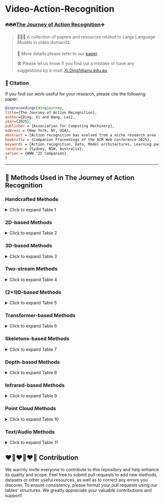 # Video-Action-Recognition

### 🔥🔥🔥[The Journey of Action Recognition](https://leiwangr.github.io/files/xi-ar.pdf)✈️

> 👋👋👋 A collection of papers and resources related to Large Language Models in video domain🎞️. 
>
> 📌 More details please refer to our [paper](https://leiwangr.github.io/files/xi-ar.pdf). 
>
> 🛠️ Please let us know if you find out a mistake or have any suggestions by e-mail: Xi.Ding1@anu.edu.au

### 📑 Citation

If you find our work useful for your research, please cite the following paper:

```bibtex
@inproceedings{dingjourney,
title={The Journey of Action Recognition},
author={Ding, Xi and Wang, Lei},
year={2025},
publisher = {Association for Computing Machinery},
address = {New York, NY, USA},
abstract = {Action recognition has evolved from a niche research area into a fundamental aspect of video understanding, driven by the dynamic interplay between data, model architectures, and learning paradigms. Early studies, constrained by limited datasets and handcrafted features, laid the groundwork for the field, but the rapid growth of data and advancements in deep learning techniques ignited a revolution. From 2D- and 3D-CNNs to spatiotemporal graph convolutional networks, these models have advanced the ability to capture complex, multidimensional actions across increasingly diverse and multimodal datasets. Simultaneously, innovative learning paradigms such as self-supervised, few-shot, and zero-shot learning have transformed how we use data, enabling models to generalize across tasks with minimal labeled data. The advent of transformer-based architectures has catalyzed a new era in action recognition, excelling in capturing long-range temporal dependencies and overcoming previous limitations in spatiotemporal modeling. Furthermore, the rise of video masked autoencoders has introduced new ways to balance spatial and temporal information, leading to breakthroughs in understanding motion dynamics. This paper presents a comprehensive exploration of action recognition through three critical lenses: the evolution of model architectures, the expanding diversity of data, and the emergence of innovative learning techniques. By tracing the trajectory of these developments, we highlight how the convergence of these elements has broadened the scope of action recognition to tackle more complex video processing challenges, including anomaly detection, captioning, and video question answering. In particular, we underscore the transformative role of large language models in infusing semantic context, significantly enhancing the performance and versatility of action recognition systems. Our work not only reflects on the past but also provides a roadmap for future advancements. We reveal how action recognition has transcended its original focus, positioning itself at the heart of general video analysis. By synthesizing these insights, we offer a forward-thinking perspective on how the integration of multimodal, temporal, and semantic information will shape the future of AI-powered video understanding.},
booktitle = {Companion Proceedings of the ACM Web Conference 2025},
keywords = {Action recognition, Data, Model architectures, Learning paradigm},
location = {Sydney, NSW, Australia},
series = {WWW '25 Companion}
}
```
---

## 🧰 Methods Used in The Journey of Action Recognition 

### Handcrafted Methods

<details>
<summary>Click to expand Table 1</summary>

| Model          | Venue        | Learning        | Dataset                                                  | Modality                          | Code |
|----------------|--------------|-----------------|----------------------------------------------------------|-----------------------------------|------|
| [HL-STIP](https://link.springer.com/article/10.1007/s11263-005-1838-7) | IJCV 2005    | Supervised      | Outdoor scenes                                            | RGB                               | - |
| [Spatio-temporal Cuboids](https://ieeexplore.ieee.org/document/1570899) | VS-PETS 2005 | Supervised      | Human Action Dataset                                      | RGB                               | - |
| [3D-SURF](https://link.springer.com/chapter/10.1007/11744023_32) | ECCV 2006    | Supervised      | Mikolajczyk                                               | RGB                               | - |
| [3D-SIFT](https://dl.acm.org/doi/10.1145/1291233.1291311) | ACM MM 2007  | Supervised      | Weizmann                                                  | RGB                               | - |
| [NNMF Detector](https://ieeexplore.ieee.org/document/4408923) | ICCV 2007    | Supervised      | KTH                                                       | RGB                               | - |
| [HOG3D](https://inria.hal.science/inria-00514853/) | BMVC 2008    | Supervised      | KTH, Weizmann, Hollywood                                   | RGB                               | - |
| [Laptev et al.](https://ieeexplore.ieee.org/document/4587756) | CVPR 2008    | Supervised      | KTH                                                       | RGB + Optical flow                 | - |
| [Action MACH](https://ieeexplore.ieee.org/document/4587727) | CVPR 2008    | Supervised      | KTH, Weizmann                                             | RGB + Optical flow                 | - |
| [Extended SURF](https://link.springer.com/chapter/10.1007/978-3-540-88688-4_48) | ECCV 2008    | Supervised      | KTH, TRECVID 2006                                          | RGB                               | - |
| [LTP](https://ieeexplore.ieee.org/document/5459201) | ICCV 2009    | Supervised      | KTH, Hollywood, Kissing and slapping dataset, UCF Sports  | RGB                               | - |
| [Messing et al.](https://ieeexplore.ieee.org/document/5459154) | ICCV 2009    | Supervised      | KTH                                                       | RGB                               | - |
| [Bregonzio et al.](https://ieeexplore.ieee.org/abstract/document/5206779) | CVPR 2009    | Supervised      | KTH, Weizmann                                             | RGB                               | - |
| [Tracklet Descriptors](https://link.springer.com/chapter/10.1007/978-3-642-15549-9_42) | ECCV 2010    | Supervised      | KTH, ADL, Hollywood                                       | RGB + Optical flow                 | - |
| [Dense Long-Duration Trajectories](https://ieeexplore.ieee.org/document/5583046) | ICME 2010    | Supervised      | KTH                                                       | RGB + Optical flow                 | - |
| [Dense Trajectories](https://link.springer.com/article/10.1007/s11263-012-0594-8) | IJCV 2013    | Supervised      | KTH, YouTube, Hollywood2, UCF Sports, IXMAS, Olympic Sports, UCF50, UIUC, HMDB51 | RGB + Optical flow                 | - |
| [iDT](https://ieeexplore.ieee.org/document/6751553) | ICCV 2013    | Supervised      | Hollywood2, HMDB51, Olympic Sports, UCF50                | RGB + Optical flow                 | - |
| [Taylor videos](https://arxiv.org/abs/2402.03019) | ICML 2024    | Supervised      | HMDB51, CATER, MPII Cooking, Kinetics-400, -600, Something-Something V2, NTU RGB+D, Kinetics-skeleton | RGB + Skeleton                     | [GitHub](https://github.com/leiwangr/video-ar) |

</details>

### 2D-based Methods

<details>
<summary>Click to expand Table 2</summary>

| Model           | Venue        | Learning         | Dataset                                                            | Modality                                     | Code |
|-----------------|--------------|------------------|--------------------------------------------------------------------|---------------------------------------------|------|
| [Slow fusion](https://ieeexplore.ieee.org/document/6909619)  | CVPR 2014  | Supervised       | Sports-1M, UCF101                                                   | RGB                                         | [GitHub](https://github.com/lRomul/ball-action-spotting) |
| [CNN-LSTM](https://arxiv.org/abs/1503.08909)    | CVPR 2015  | Supervised       | Sports-1M, UCF101                                                   | RGB + Optical flow                          | [GitHub](https://github.com/shobrook/sequitur) |
| [LRCN](https://arxiv.org/abs/1411.4389)        | CVPR 2015  | Supervised       | UCF101                                                              | RGB + Optical flow                          | [GitHub](https://github.com/garythung/torch-lrcn) |
| [Composite LSTM](https://arxiv.org/abs/1502.04681) | ICML 2015  | Unsupervised     | UCF101, HMDB51                                                      | RGB                                         | [GitHub](https://github.com/mansimov/unsupervised-videos) |
| [Rank Pooling](https://arxiv.org/abs/1512.01848) | TPAMI 2016 | Supervised       | HMDB51, Hollywood2, MPII Cooking                                     | RGB + Optical flow                          | - |
| [LENN](https://ieeexplore.ieee.org/document/7780475)        | CVPR 2016  | Supervised       | UCF101                                                              | RGB                                         | - |
| [Bilen et al.](https://arxiv.org/abs/1612.00738) | TPAMI 2017 | Supervised       | UCF101, HMDB51                                                      | RGB                                         | - |
| [TSN](https://arxiv.org/abs/1705.02953)         | TPAMI 2018  | Supervised       | HMDB51, UCF101, Kinetics-400, ActivityNet, THUMOS14                | RGB + RGB differences + Optical flow + Audio | [GitHub](https://github.com/yjxiong/temporal-segment-networks) |
| [Attention-LSTM](https://arxiv.org/abs/1711.09550) | CVPR 2018 | Supervised       | UCF101, HMDB51, Kinetics-400                                         | RGB + Optical flow + Audio                  | [GitHub](https://github.com/longxiang92/Flash-MNIST) |
| [PEAR](https://ieeexplore.ieee.org/document/8784917) | ICME 2019 | Reinforcement    | UCF101, Sports-1M                                                   | RGB + Optical flow                          | - |
| [TSM](https://arxiv.org/abs/1811.08383)         | ICCV 2019  | Supervised       | Something-Something V1, V2, Kinetics-400, UCF101, HMDB51            | RGB                                         | [GitHub](https://github.com/MIT-HAN-LAB/temporal-shift-module) |
| [VINCE](https://arxiv.org/abs/2003.07990)       | arXiv 2020 | Self-supervised  | Kinetics-400                                                         | RGB                                         | [GitHub](https://github.com/danielgordon10/vince) |
| [C²LSTM](https://www.sciencedirect.com/science/article/abs/pii/S0925231219304436) | Neurocomputing 2020 | Supervised | UCF101, HMDB51                                                    | RGB                                         | - |
| [MoCo](https://arxiv.org/abs/2104.14558)        | CVPR 2021  | Self-supervised  | Kinetics-400, UCF101, HMDB51                                         | RGB                                         | [GitHub](https://github.com/facebookresearch/SlowFast) |
| [TCL](https://arxiv.org/abs/2102.02751)         | CVPR 2021  | Semi-supervised + Contrastive | Mini-Something-V2, Kinetics-400, Charades-Ego                     | RGB                                         | [GitHub](https://github.com/CVIR/TCL) |
| [TDN](https://arxiv.org/abs/2012.10071)         | CVPR 2021  | Supervised       | Something-Something V1, V2, Kinetics-400                            | RGB                                         | [GitHub](https://github.com/MCG-NJU/TDN) |
| [DB-LSTM](https://www.sciencedirect.com/science/article/pii/S0925231220317859?casa_token=nrmYvhCmLgYAAAAA:1wy1noAPo1Sn9JdT4F3xKLXCusonFMYP2zE58H8O8zD2BrH48YRauzj_bbZLkZ1abajR2muNdBBl)     | Neurocomputing 2021 | Supervised | UCF101, HMDB51                                                      | RGB + Optical flow                          | - |
| [SeCo](https://arxiv.org/abs/2008.00975)        | AAAI 2021  | Self-supervised  | Kinetics-400, UCF101, HMDB51, ActivityNet                           | RGB                                         | [GitHub](https://github.com/YihengZhang-CV/SeCo-Sequence-Contrastive-Learning) |
| [Xiao et al.](https://arxiv.org/abs/2111.13241)  | CVPR 2022  | Semi-supervised + Contrastive | Kinetics-400, UCF101, HMDB51                                         | RGB                                         | [GitHub](https://github.com/lambert-x/video-semisup) |
| [GCSM](https://dl.acm.org/doi/10.1145/3581783.3612380)        | ACM MM 2023 | Few-shot         | UCF101, HMDB51, Kinetics-400                                         | RGB                                         | - |
| [GgHM](https://arxiv.org/abs/2308.09346)        | ICCV 2023  | Few-shot         | HMDB51, UCF101, Kinetics-400, Something-Something V2                | RGB                                         | [GitHub](https://github.com/jiazheng-xing/gghm) |

</details>

### 3D-based Methods

<details>
<summary>Click to expand Table 3</summary>

| Model               | Venue        | Learning         | Dataset                                                                                                     | Modality                           | Code       |
|---------------------|--------------|------------------|-------------------------------------------------------------------------------------------------------------|------------------------------------|------------|
| [C3D](https://arxiv.org/abs/1412.0767)               | ICCV 2015    | Supervised      | UCF101                                                                                                     | RGB                                | [GitHub](https://github.com/facebookarchive/C3D) |
| [I3D](https://arxiv.org/abs/1705.07750)               | CVPR 2017    | Supervised      | Kinetics-400, UCF101, HMDB51                                                                              | RGB                                | [GitHub](https://github.com/open-mmlab/mmaction2) |
| [P3D](https://arxiv.org/abs/1711.10305)               | ICCV 2017    | Supervised      | Sports-1M, UCF101, ActivityNet                                                                            | RGB                                | [GitHub](https://github.com/ZhaofanQiu/pseudo-3d-residual-networks) |
| [ResNet3D](https://arxiv.org/abs/1711.09577)             | CVPR 2018    | Supervised      | Kinetics-400, UCF101, HMDB51, ActivityNet                                                                 | RGB                                | [GitHub](https://github.com/kenshohara/3D-ResNets-PyTorch) |
| [S3D](https://arxiv.org/abs/1712.04851)            | ECCV 2018    | Supervised      | Kinetics-400, Something-Something V1, UCF101, HMDB51                                                      | RGB + Optical flow                 | [GitHub](https://github.com/kylemin/S3D) |
| [CSN](https://arxiv.org/abs/1904.02811)                | ICCV 2019    | Supervised      | Sports-1M, Kinetics-400, Something-Something V1                                                           | RGB                                | [GitHub](https://github.com/facebookresearch/VMZ) |
| [SlowFast](https://arxiv.org/abs/1812.03982) | ICCV 2019    | Supervised | Kinetics-400, Kinetics-600, Charades, AVA                                                                 | RGB                                | [GitHub](https://github.com/facebookresearch/SlowFast) |
| [STM](https://arxiv.org/abs/1908.02486) | ICCV 2019    | Supervised | Something-Something V1, Something-Something V2, Kinetics-400, UCF101, HMDB51                              | RGB                                | - |
| [DEEP-HAL](https://ieeexplore.ieee.org/document/9008573) | ICCV 2019    | Self-supervised | HMDB51, Charades, MPII Cooking                                                                            | RGB + Optical flow                 | - |
| [Xv et al.](https://ieeexplore.ieee.org/document/8953292) | CVPR 2019    | Self-supervised | UCF101, HMDB51                                                                                           | RGB                                | - |
| [X3D](https://arxiv.org/abs/2004.04730) | CVPR 2020    | Supervised | Kinetics-400, Kinetics-600, Charades, AVA                                                                 | RGB                                | [GitHub](https://github.com/facebookresearch/SlowFast) |
| [TPN](https://arxiv.org/abs/2004.03548) | CVPR 2020    | Supervised | Kinetics-400, Something-Something V1, Something-Something V2, Epic-Kitchens                               | RGB                                | [GitHub](https://github.com/decisionforce/TPN) |
| [SpeedNet](https://arxiv.org/abs/2004.06130) | CVPR 2020    | Self-supervised | Kinetics-400, UCF101, HMDB51, NfS                                                                         | RGB                                | [GitHub](https://github.com/yasar-rehman/fedvssl) |
| [CoCLR](https://arxiv.org/abs/2010.09709) | NeurIPS 2020 | Self-supervised | UCF101, HMDB51, Kinetics-400                                                                             | RGB + Optical flow                 | [GitHub](https://github.com/TengdaHan/CoCLR) |
| [VTHCL](https://arxiv.org/abs/2006.15489) | arXiv 2020  | Self-supervised | Kinetics-400, UCF101, HMDB51                                                                             | RGB                                | [GitHub](https://github.com/decisionforce/VTHCL) |
| [MvPL](https://arxiv.org/abs/2104.00682) | ICCV 2021    | Semi-supervised | Kinetics-400, UCF101, HMDB51                                                                             | RGB + Optical flow                 | - |
| [CVRL](https://ieeexplore.ieee.org/document/4587756) | CVPR 2021    | Self-supervised | Kinetics-400, Kinetics-600, UCF101, HMDB51                                                               | RGB                                | [GitHub](https://github.com/tensorflow/models/tree/master/official/projects/video_ssl) |
| [Yang et al.](https://arxiv.org/abs/2104.01198) | CVPR 2021    | Supervised | Kinetics-400, Kinetics-700, Charades, Something-Something V1, AVA                                        | RGB                                | - |
| [3DResNet+ATFR](https://arxiv.org/abs/2011.08652) | CVPR 2021    | Supervised | Kinetics-400, Kinetics-600, UCF101, HMDB51, Something-Something V2                                       | RGB                                | - |
| [MoViNet](https://arxiv.org/abs/2103.11511) | CVPR 2021    | Supervised | Kinetics-400, Kinetics-600, Kinetics-700, Something-Something V2, Epic-Kitchens-100, MiT, Charades        | RGB                                | [GitHub](https://github.com/tensorflow/models) |
| [ODF+SDF](https://arxiv.org/abs/2001.04627) | ACM MM 2021 | Self-supervised | HMDB51, Charades, MPII Cooking, EPIC-Kitchen                                                             | RGB + Optical flow + object/saliency detectors | - |
| [CLASTER](https://arxiv.org/abs/2101.07042) | ECCV 2022    | Reinforcement+Zero-shot | UCF101, HMDB51, Olympic Sports                                                                         | RGB + Optical flow + Semantic embeddings | - |
| [TFCNet](https://arxiv.org/abs/2203.05928) | arXiv 2022  | Supervised | Diving48, CATER                                                                                         | RGB                                | - |
| [Multi-Transforms](https://arxiv.org/abs/2102.10378) | ICMEW 2024  | Self-supervised | UCF101, HMDB51                                                                                           | RGB                                | - |
| [HoT](https://arxiv.org/abs/2110.05216) | ICASSP 2024   | Supervised | HMDB51, MPII Cooking                                                                                    | RGB + Optical flow                 | - |
| [Flow corr.](https://arxiv.org/abs/2310.10059) | ICASSP 2024   | Supervised | HMDB51, Charades, MPII Cooking                                                                          | RGB + Optical flow                 | - |

</details>

### Two-stream Methods

<details>
<summary>Click to expand Table 4</summary>

| Model                                         | Venue        | Learning         | Dataset                                                                | Modality                                       | Code |
|-----------------------------------------------|--------------|------------------|------------------------------------------------------------------------|-----------------------------------------------|------|
| [Two-Stream ConvNet](https://arxiv.org/abs/1406.2199)                        | NeurIPS 2014  | Supervised       | UCF101, HMDB51                                                         | RGB + Optical flow                            | [GitHub](https://github.com/feichtenhofer/twostreamfusion) |
| [P-CNN](https://ieeexplore.ieee.org/document/7410725)                                     | ICCV 2015    | Supervised       | JHMDB, MPII Cooking                                                    | RGB + Optical Flow + Joint                    | - |
| [TDD](https://arxiv.org/abs/1505.04868)                                       | CVPR 2015    | Supervised       | HMDB51, UCF101                                                         | RGB + Optical flow                            | [GitHub](https://github.com/damien911224/theWorldInSafety) |
| [Two-Stream Fusion](https://arxiv.org/abs/1604.06573)                         | CVPR 2016    | Supervised       | UCF101, HMDB51                                                         | RGB + Optical flow                            | [GitHub](https://github.com/feichtenhofer/twostreamfusion) |
| [TSN-Two-Stream](https://arxiv.org/abs/1608.00859)                            | ECCV 2016    | Supervised       | HMDB51, UCF101                                                         | RGB + RGB differences + Optical flow + Warped optical flow | [GitHub](https://github.com/yjxiong/temporal-segment-networks) |
| [DOVF](https://arxiv.org/abs/1701.07368)                                      | CVPR 2017    | Supervised       | UCF101, HMDB51                                                         | RGB + Optical flow                            | [GitHub](https://github.com/alibaba-mmai-research/TAdaConv) |
| [TLE](https://arxiv.org/abs/1611.06678)                                       | CVPR 2017    | Supervised       | UCF101, HMDB51                                                         | RGB + Optical flow                            | [GitHub](https://github.com/bryanyzhu/two-stream-pytorch) |
| [ActionVLAD](https://arxiv.org/abs/1704.02895)                                | CVPR 2017    | Supervised       | HMDB51, UCF101, Charades                                                | RGB + Optical flow                            | - |
| [TRN-Two-Stream](https://arxiv.org/abs/1711.08496)                            | ECCV 2018    | Supervised       | Something-Something V1, Something-Something V2, Charades                | RGB                                           | [GitHub](https://paperswithcode.com/paper/temporal-relational-reasoning-in-videos#code) |
| [TSM-Two-Stream](https://arxiv.org/abs/1811.08383)                            | ICCV 2019    | Supervised       | Something-Something V1, Something-Something V2, Kinetics-400, UCF101, HMDB51 | RGB + Optical flow                            | [GitHub](https://github.com/MIT-HAN-LAB/temporal-shift-module) |
| [KTSN](https://arxiv.org/abs/2002.03312)                                      | arXiv 2020   | Supervised       | FSD-10                                                                 | RGB + Optical flow + Skeleton                  | - |
| [MSM-ResNets](https://www.sciencedirect.com/science/article/abs/pii/S0262885621000135)                               | IVC 2021     | Supervised       | UCF101, HMDB51                                                         | RGB + Optical Flow + Motion Saliency          | - |
| [MAT-EffNet](https://link.springer.com/article/10.1007/s00530-022-00961-3)                                | MMSys 2023    | Supervised       | UCF101, HMDB51, Kinetics-400                                            | RGB + Optical flow                            | - |
| [TTFA](https://ieeexplore.ieee.org/document/10669816)                                      | SPL 2024     | Few-shot         | Something-Something V2, Kinetics-400                                    | RGB + Optical flow                            | - |

</details>

### (2+1)D-based Methods

<details>
<summary>Click to expand Table 5</summary>

| Model                                         | Venue        | Learning         | Dataset                                                                | Modality                                       | Code |
|-----------------------------------------------|--------------|------------------|------------------------------------------------------------------------|-----------------------------------------------|------|
| [R(2+1)D](https://arxiv.org/abs/1711.11248)                                   | CVPR 2018    | Supervised       | Kinetics-400, Sports-1M, UCF101, HMDB51                                | RGB + Optical flow                            | [GitHub](https://github.com/facebookresearch/VMZ) |
| [R(2+1)D+BERT](https://arxiv.org/abs/2008.01232)                              | ECCVW 2020   | Supervised       | HMDB51, UCF101                                                         | RGB                                           | [GitHub](https://github.com/artest08/LateTemporalModeling3DCNN) |
| [XDC](https://arxiv.org/abs/1911.12667)                                       | NeurIPS 2020 | Self-supervised  | HMDB51, UCF101                                                         | RGB + Audio                                    | [GitHub](https://github.com/HumamAlwassel/XDC) |
| [ELo](https://arxiv.org/abs/2002.12177)                                       | CVPR 2020    | Self-supervised  | Kinetics-400, UCF101, HMDB51                                           | RGB + Optical flow + Audio                    | - |
| [Jin et al.](https://ieeexplore.ieee.org/document/9611970)    | ICICSP 2021  | Supervised       | UCF101                                                                  | RGB                                           | - |
| [GDT](https://www.semanticscholar.org/paper/Multi-modal-Self-Supervision-from-Generalized-Data-Patrick-Asano/ab120fa17c22dba7d50dd45e039c8a2e86c96348)                                       | arXiv 2021   | Self-supervised  | Kinetics-400, UCF101, HMDB51                                           | RGB + Audio                                    | - |
| [AVID](https://arxiv.org/abs/2004.12943)                                      | CVPR 2021    | Self-supervised  | Kinetics-400, UCF101, HMDB51                                           | RGB + Audio                                    | [GitHub](https://github.com/facebookresearch/AVID-CMA) |

</details>

### Transformer-based Methods

<details>
<summary>Click to expand Table 6</summary>

| Model                                         | Venue        | Learning         | Dataset                                                                | Modality                                       | Code |
|-----------------------------------------------|--------------|------------------|------------------------------------------------------------------------|-----------------------------------------------|------|
| [VTN](https://arxiv.org/abs/2102.00719)                                       | ICCV 2021    | Supervised       | Kinetics-400, MiT                                                      | RGB                                           | [GitHub](https://github.com/bomri/SlowFast/blob/master/projects/vtn/README.md) |
| [TimeSformer](https://arxiv.org/abs/2102.05095)                               | ICML 2021    | Supervised       | Kinetics-400, Kinetics-600                                              | RGB                                           | [GitHub](https://github.com/facebookresearch/TimeSformer) |
| [STAM](https://arxiv.org/abs/2103.13915)                                       | arXiv 2021   | Supervised       | Kinetics-400, UCF101, Charades                                          | RGB                                           | [GitHub](https://github.com/Alibaba-MIIL/STAM) |
| [ViViT](https://arxiv.org/abs/2103.15691)                                      | ICCV 2021    | Supervised       | Kinetics-400, Kinetics-600, Epic-Kitchens-100, MiT, Something-Something V2 | RGB                                           | [GitHub](https://github.com/google-research/scenic) |
| [MViT](https://arxiv.org/abs/2104.11227)                                       | ICCV 2021    | Supervised       | Kinetics-400, Kinetics-600, Something-Something V2, Charades, AVA        | RGB                                           | [GitHub](https://github.com/facebookresearch/SlowFast) |
| [Motionformer](https://arxiv.org/abs/2106.05392)                               | NeurIPS 2021 | Supervised       | Kinetics-400, Kinetics-600, Something-Something V2, Epic-Kitchens-100    | RGB                                           | [GitHub](https://github.com/facebookresearch/Motionformer) |
| [X-ViT](https://arxiv.org/abs/2106.05968)                                      | NeurIPS 2021 | Supervised       | Kinetics-400, Kinetics-600, Something-Something V2, Epic-Kitchens-100    | RGB                                           | [GitHub](https://github.com/1adrianb/video-transformers) |
| [TallFormer](https://arxiv.org/abs/2204.01680)                                 | ECCV 2022   | Supervised       | THUMOS14, ActivityNet                                                  | RGB                                           | [GitHub](https://github.com/klauscc/tallformer) |
| [VideoSwin](https://arxiv.org/abs/2106.13230)                                  | CVPR 2022   | Supervised       | Kinetics-400, Kinetics-600, Something-Something V2                      | RGB                                           | [GitHub](https://github.com/SwinTransformer/Video-Swin-Transformer) |
| [ORViT](https://arxiv.org/abs/2110.06915)                                      | CVPR 2022   | Supervised       | Something-Something V2, SomethingElse, Diving48, AVA, Epic-Kitchens-100 | RGB                                           | [GitHub](https://github.com/eladb3/orvit) |
| [BEVT](https://arxiv.org/abs/2112.01529)                                       | CVPR 2022   | Self-supervised  | Kinetics-400, Something-Something V2, Diving-48                          | RGB                                           | [GitHub](https://github.com/xyzforever/bevt) |
| [MaskFeat](https://arxiv.org/abs/2112.09133)                                   | CVPR 2022   | Self-supervised  | Kinetics-400, Kinetics-600, Kinetics-700                                 | RGB                                           | [GitHub](https://github.com/facebookresearch/SlowFast) |
| [UniFormer](https://arxiv.org/abs/2201.04676)                                  | arXiv 2022  | Supervised       | Kinetics-400, Kinetics-600, Something-Something V1, V2                   | RGB                                           | [GitHub](https://github.com/sense-x/uniformer) |
| [VideoMAE](https://arxiv.org/abs/2203.12602)                                   | NeurIPS 2022 | Self-supervised  | Kinetics-400, Something-Something V2, UCF101, HMDB51, AVA               | RGB                                           | [GitHub](https://github.com/MCG-NJU/VideoMAE) |
| [MTV](https://arxiv.org/abs/2201.04288)                                        | CVPR 2022   | Supervised       | Kinetics-400, Kinetics-600, Kinetics-700, Something-Something V2, Epic-Kitchens-100, MiT | RGB | [GitHub](https://github.com/google-research/scenic) |
| [MAE-ST](https://arxiv.org/abs/2205.09113)                                     | arXiv 2022  | Self-supervised  | Kinetics-400, Something-Something V2, AVA                                | RGB                                           | [GitHub](https://github.com/facebookresearch/mae_st) |
| [CAST](https://arxiv.org/abs/2311.18825)                                       | NeurIPS 2023 | Supervised       | Kinetics-400, Something-Something V2, Epic-Kitchens-100                  | RGB                                           | [GitHub](https://github.com/khu-vll/cast) |
| [UniFormerV2](https://openaccess.thecvf.com/content/ICCV2023/papers/Li_UniFormerV2_Unlocking_the_Potential_of_Image_ViTs_for_Video_Understanding_ICCV_2023_paper.pdf)                                | ICCV 2023   | Supervised+Contrastive | Kinetics-400, Kinetics-600, Kinetics-700, MiT, Something-Something V1, V2, ActivityNet, HACS | RGB | - |
| [OmniMAE](https://arxiv.org/abs/2206.08356)                                    | CVPR 2023   | Self-supervised  | Something-Something V2, Epic-Kitchens-100, Kinetics-400                 | RGB                                           | [GitHub](https://github.com/facebookresearch/omnivore) |
| [MVD](https://arxiv.org/abs/2212.04500)                                        | CVPR 2023   | Self-supervised  | Kinetics-400, Something-Something V2, UCF101, HMDB51                    | RGB                                           | [GitHub](https://github.com/ruiwang2021/mvd) |
| [Hiera](https://arxiv.org/abs/2306.00989)                                      | ICML 2023   | Self-supervised  | Kinetics-400, Kinetics-600, Kinetics-700, Something-Something V2, AVA    | RGB                                           | [GitHub](https://github.com/facebookresearch/hiera) |
| [VideoMAE V2](https://arxiv.org/abs/2303.16727)                                | CVPR 2023   | Self-supervised  | Kinetics-400, Something-Something V2, UCF101, HMDB51                    | RGB                                           | [GitHub](https://github.com/OpenGVLab/VideoMAEv2) |
| [SOAP](https://arxiv.org/abs/2407.16344)                                       | ACM MM 2024 | Few-shot         | Something-Something V2, Kinetics-400, UCF101, HMDB51                    | RGB                                           | [GitHub](https://paperswithcode.com/paper/soap-enhancing-spatio-temporal-relation-and#code) |
| [C2C](https://arxiv.org/abs/2407.06113)                                        | ECCV 2024   | Zero-shot        | Sth-com                                                                | RGB                                           | [GitHub](https://github.com/rongchangli/zscar_c2c) |
| [VMPs](https://arxiv.org/abs/2407.03179)                                       | ACML 2024   | Supervised       | HMDB51, MPII Cooking 2, FineGym                                         | RGB + Motion prompts                         | [GitHub](https://github.com/q1xiangchen/vmps) |
| [TIME Layer](https://arxiv.org/abs/2411.15284)                                 | arXiv 2024   | Self-supervised  | UCF101, HMDB51, UWA3D Multiview Activity II, NTU RGB+D, NTU RGB+D 120   | RGB + Depth                                   | - |

</details>

### Skeletons-based Methods

<details>
<summary>Click to expand Table 7</summary>

| Model                                         | Venue        | Learning         | Dataset                                                                | Modality                                       | Code |
|-----------------------------------------------|--------------|------------------|------------------------------------------------------------------------|-----------------------------------------------|------|
| [Dynamic Skeletons](https://ieeexplore.ieee.org/document/7299172)                         | CVPR 2015    | Supervised       | MSRDailyActivity, CAD-60, SYSU 3D HOI                                    | Depth + Joint                                  | - |
| [HBRNN-L](https://ieeexplore.ieee.org/document/7298714)                                   | CVPR 2015    | Supervised       | MSRAction3D, Berkeley MHAD, HDM05                                       | Joint                                          | - |
| [Part-aware LSTM](https://arxiv.org/abs/1604.02808)                           | CVPR 2016    | Supervised       | NTU RGB+D                                                               | RGB + Depth + Joint + Infrared                | [GitHub](https://github.com/shahroudy/NTURGB-D) |
| [LARP-SO](https://ieeexplore.ieee.org/document/7780853)                                   | CVPR 2016    | Supervised       | Florence3D-Action, MSRActionPairs3D, G3D-Gaming                         | Joint                                          | - |
| [STA-LSTM](https://arxiv.org/abs/1611.06067)                                  | AAAI 2017    | Supervised       | NTU RGB+D                                                               | Joint                                          | - |
| [LieNet](https://arxiv.org/abs/1612.05877)                                    | CVPR 2017    | Supervised       | NTU RGB+D, HDM05, G3D-Gaming                                           | Joint + Bone                                   | - |
| [Two-Stream RNN](https://arxiv.org/abs/1704.02581)                            | CVPR 2017    | Supervised       | NTU RGB+D                                                               | Joint                                          | - |
| [Ke et al.]()                                 | CVPR 2017    | Supervised       | NTU RGB+D                                                               | Joint                                          | [GitHub]() |
| [VA-LSTM]()                                   | ICCV 2017    | Supervised       | NTU RGB+D, SYSU 3D HOI                                                 | Joint                                          | [GitHub]() |
| [View Invariant]()                            | Pattern Recognit. 2017 | Supervised  | NTU RGB+D, Northwestern-UCLA, UWA3D Multiview Activity II, MSRC-12    | Joint                                          | [GitHub]() |
| [Two-Stream CNN]()                            | ICMEW 2017   | Supervised       | NTU RGB+D, PKU-MMD I                                                  | Joint + Skeleton motion                       | [GitHub]() |
| [LSTM-CNN]()                                  | ICMEW 2017   | Supervised       | NTU RGB+D                                                               | Joint                                          | [GitHub]() |
| [ST-LSTM+Trust Gate]()                        | TPAMI 2018   | Supervised       | NTU RGB+D, MSRAction3D, SYSU 3D HOI, Berkeley MHAD                     | Joint                                          | [GitHub]() |
| [ST-GCN]()                                    | AAAI 2018    | Supervised       | Kinetics-400, NTU RGB+D                                                | Joint                                          | [GitHub]() |
| [Tang et al.]()                               | CVPR 2018    | Reinforcement    | NTU RGB+D, SYSU 3D HOI, UTKinect-Action3D                              | Joint + Bone                                   | [GitHub]() |
| [AS-GCN]()                                    | CVPR 2019    | Supervised       | NTU RGB+D, Kinetics-400                                                | Joint + Bone                                   | [GitHub]() |
| [2s-AGCN]()                                   | CVPR 2019    | Fully-supervised | NTU RGB+D, Kinetics-skeleton                                           | Joint + Bone                                   | [GitHub]() |
| [DGNN]()                                      | CVPR 2019    | Supervised       | NTU RGB+D, Kinetics-skeleton                                           | Joint + Bone                                   | [GitHub]() |
| [EfficientGCN]()                              | ACM MM 2020  | Supervised       | NTU RGB+D, NTU RGB+D 120                                               | Joint + Velocity + Bone                        | [GitHub]() |
| [RA-GCN]()                                    | TCSVT 2020   | Supervised       | NTU RGB+D, NTU RGB+D 120                                               | Joint + Bone                                   | [GitHub]() |
| [Shift-GCN]()                                 | CVPR 2020    | Supervised       | NTU RGB+D, NTU RGB+D 120, Northwestern-UCLA                            | Joint + Bone                                   | [GitHub]() |
| [MS-G3D]()                                    | CVPR 2020    | Supervised       | NTU RGB+D 60, NTU RGB+D 120, Kinetics-skeleton                         | Joint + Bone                                   | [GitHub]() |
| [DSTA-Net]()                                  | ACCV 2020    | Supervised       | NTU RGB+D, NTU RGB+D 120                                               | Joint + Bone                                   | [GitHub]() |
| [SCK+DCK / SCK$\oplus$+DCK$\oplus$]()          | TPAMI 2020   | Supervised       | UTKinect-Action3D, Florence3D-Action, MSRAction3D, NTU RGB+D 60, Kinetics-400, HMDB51, MPII Cooking | Joint | [GitHub]() |
| [CTR-GCN]()                                   | ICCV 2021    | Supervised       | NTU RGB+D, NTU RGB+D 120, Northwestern-UCLA                            | Joint + Bone                                   | [GitHub]() |
| [FGCN]()                                      | TIP 2022     | Supervised       | NTU RGB+D, NTU RGB+D120, Northwestern-UCLA                            | Joint + Bone                                   | [GitHub]() |
| [AGE-Ens]()                                   | TNNLS 2022   | Supervised       | NTU RGB+D, NTU RGB+D 120                                               | Joint + Bone                                   | [GitHub]() |
| [PoseConv3D]()                                | CVPR 2022    | Supervised       | Kinetics-400, UCF101, HMDB51                                           | Joint + Bone + RGB                             | [GitHub]() |
| [InfoGCN]()                                   | CVPR 2022    | Supervised       | NTU RGB+D, NTU RGB+D 120, Northwestern-UCLA                            | Joint + Bone                                   | [GitHub]() |
| [DASTM]()                                     | ECCV 2022    | Few-shot         | NTU RGB+D 120, Kinetics-skeleton                                        | Joint + Bone                                   | [GitHub]() |
| [Uncertainty-DTW]()                           | ECCV 2022    | Supervised/Unsupervised few-shot | NTU RGB+D, NTU RGB+D 120, Kinetics-skeleton                          | Skeleton sequences                             | [GitHub]() |
| [TranSkeleton]()                              | TCSVT 2023   | Supervised       | NTU RGB+D, NTU RGB+D 120                                               | Joint + Bone                                   | [GitHub]() |
| [HiCo]()                                      | AAAI 2023    | Unsupervised + Contrastive | NTU RGB+D, NTU RGB+D 120, PKU-MMD I, PKU MMD II                        | Joint                                          | [GitHub]() |
| [FR-Head]()                                   | CVPR 2023    | Supervised + Contrastive | NTU RGB+D, NTU RGB+D 120, Northwestern-UCLA                             | Joint + Bone                                    | [GitHub]() |
| [3Mformer]()                                  | CVPR 2023    | Supervised             | NTU RGB+D, NTU RGB+D 120, Kinetics-400, Northwestern-UCLA              | Joint + Hyper-edge                              | [GitHub]() |
| [HYSP]()                                      | ICLR 2023    | Self-supervised         | NTU RGB+D, NTU RGB+D 120, PKU-MMD I                                     | Joint                                          | [GitHub]() |
| [PAINet]()                                    | ICCV 2023    | Few-shot               | NTU RGB+D 120, Kinetics-skeleton                                        | Joint + Bone                                    | [GitHub]() |
| [PCM\textsuperscript{3}]()                    | ACM MM 2023  | Self-supervised         | NTU RGB+D, NTU RGB+D 120, PKU-MMD I                                     | Joint + Bone + Motion                          | [GitHub]() |
| [Stream-GCN]()                                | arXiv 2023   | Supervised             | NTU RGB+D, NTU RGB+D 120, Northwestern-UCLA                             | Joint + Bone                                    | [GitHub]() |
| [SkeletonGCL]()                               | arXiv 2023   | Self-supervised         | NTU RGB+D, NTU RGB+D 120, Northwestern-UCLA                             | Joint + Bone                                    | [GitHub]() |
| [DSCNet]()                                    | ESWA 2024    | Supervised + Multimodal | NTU RGB+D, NTU RGB+D 120, PKU-MMD I, UAV-Human, IKEA ASM, Northwestern-UCLA | RGB + Joint + Bone                             | [GitHub]() |
| [Skeleton-OOD]()                              | Neurocomputing 2024 | Supervised         | NTU RGB+D, NTU RGB+D 120, Kinetics-400                                 | Joint                                          | [GitHub]() |
| [ViA]()                                       | IJCV 2024    | Self-supervised         | Posetics, NTU RGB+D, NTU RGB+D 120, Toyota Smarthome, UAV-Human, Penn Action | Joint + Motion                                  | [GitHub]() |
| [DeGCN]()                                     | TIP 2024     | Supervised             | NTU RGB+D, NTU RGB+D 120, Northwestern-UCLA                             | Joint + Bone                                    | [GitHub]() |
| [Js-SaPR-GCN]()                               | TCSVT 2024   | Supervised             | NTU RGB+D, NTU RGB+D 120, Northwestern-UCLA                             | Joint + Bone + Motion                          | [GitHub]() |
| [BlockGCN]()                                  | CVPR 2024    | Supervised             | NTU RGB+D, NTU RGB+D 120, Northwestern-UCLA                             | Joint + Bone + Motion                          | [GitHub]() |
| [JEANIE]()                                    | IJCV 2024    | Supervised/Unsupervised few-shot | NTU RGB+D, NTU RGB+D 120, Kinetics-skeleton, MSRAction3D, UWA3D Multiview Activity | Skeleton sequences                             | [GitHub]() |
| [SA-DVAE]()                                   | arXiv 2024   | Zero-shot              | NTU RGB+D, NTU RGB+D 120, PKU-MMD I                                    | Joint                                          | [GitHub]() |
| [ProtoGCN]()                                  | ArXiv 2024   | Self-supervised + Prototype | NTU RGB+D, NTU RGB+D 120, Kinetics-skeleton, FineGYM                   | Joint                                          | [GitHub]() |
| [HSIC-based]()                                | arXiv 2024   | Supervised             | NTU RGB+D, NTU RGB+D 120, Northwestern-UCLA                             | Joint + Bone                                    | [GitHub]() |
| [USDRL]()                                     | AAAI 2025    | Self-supervised         | NTU RGB+D, NTU RGB+D 120, PKU-MMD I, PKU-MMD II                        | Joint + Bone + Motion                          | [GitHub]() |


</details>

### Depth-based Methods

<details>
<summary>Click to expand Table 8</summary>

| Model                                          | Venue                       | Learning       | Dataset                                                                | Modality                                       | Code |
|------------------------------------------------|-----------------------------|----------------|------------------------------------------------------------------------|-----------------------------------------------|------|
| [HON4D]()                                      | CVPR 2013                   | Supervised     | MSRAction3D, MSRDailyActivity3D, MSRActionPairs3D                       | Depth                                         | [GitHub]() |
| [HOPC]()                                       | ECCV 2014                   | Supervised     | MSRAction3D, MSRActionPairs3D, UWA3D Multiview Activity                 | Depth + Point cloud                           | [GitHub]() |
| [Wang et al.]()                                | Trans. Human-Mach. Syst. 2016| Supervised     | MSRAction3D, MSRDailyActivity3D, UTKinect-Action3D                      | Depth                                         | [GitHub]() |
| [Rahmani et al.]()                             | CVPR 2016                   | Supervised     | Northwestern-UCLA, UWA3D Multiview Activity II                          | Depth                                         | [GitHub]() |
| [S\textsuperscript{2}DDI]()                    | ICCVW 2017                  | Supervised     | MSRAction3D, G3D-Gaming, MSRDailyActivity3D, SYSU 3D HOI, UTD-MHAD      | Depth                                         | [GitHub]() |
| [Wang et al.]()                                | TMM 2018                    | Supervised     | NTU RGB+D                                                               | Depth                                         | [GitHub]() |
| [MVDI]()                                       | Inf. Sci. 2018              | Supervised     | NTU RGB+D, Northwestern-UCLA, UWA3D Multiview Activity II              | Depth                                         | [GitHub]() |
| [3DFCNN]()                                     | Multimed. Tools Appl. 2020  | Supervised     | NTU RGB+D, Northwestern-UCLA, UWA3D Multiview Activity II              | Depth                                         | [GitHub]() |
| [Liu et al.]()                                 | ICASSP 2017                 | Supervised     | MSRAction3D, DHA                                                        | Depth                                         | [GitHub]() |
| [Dhiman et al.]()                              | TIP 2020                    | Supervised     | NTU RGB-D, UWA3D Multiview Activity II, Northwestern-UCLA               | RGB + Depth                                   | [GitHub]() |
| [Stateful ConvLSTM]()                          | arXiv 2020                  | Supervised     | NTU RGB+D                                                               | Depth                                         | [GitHub]() |
| [DEAR]()                                       | arXiv 2024                  | Supervised     | Something-Something V2                                                  | RGB + Depth                                   | [GitHub]() |

</details>

### Infrared-based Methods

<details>
<summary>Click to expand Table 9</summary>

| Model                                          | Venue                        | Learning       | Dataset                                                               | Modality                                          | Code |
|------------------------------------------------|------------------------------|----------------|-----------------------------------------------------------------------|--------------------------------------------------|------|
| [Gao et al.]()                                  | Neurocomputing 2016          | Supervised     | InfAR                                                                 | Infrared + Optical flow                          | [GitHub]() |
| [Jiang et al.]()                               | CVPRW 2017                   | Supervised     | InfAR                                                                 | Infrared + Optical flow                          | [GitHub]() |
| [Kawashima et al.]()                           | AVSS 2017                    | Supervised     | Custom Dataset                                                        | Infrared                                         | [GitHub]() |
| [Shah et al.]()                                | SPIE 2018                    | Supervised     | Custom IR Dataset                                                     | Infrared                                         | [GitHub]() |
| [TSTDDs]()                                     | SPL 2018                     | Supervised     | InfAR, NTU RGB+D                                                      | Infrared + Optical flow                          | [GitHub]() |
| [Akula et al.]()                               | CSR 2018                     | Supervised     | Custom IR Dataset                                                     | Infrared                                         | [GitHub]() |
| [Imran et al.]()                               | Infrared Phys. Technol. 2019 | Supervised     | InfAR, IITR-IAR                                                       | Infrared + Optical flow                          | [GitHub]() |
| [Meglouli et al.]()                            | CEAI 2019                     | Supervised     | InfAR                                                                 | Infrared + Optical flow                          | [GitHub]() |
| [Mehta et al.]()                               | ICPR 2020                     | Adversarial    | TSF                                                                   | Infrared + Optical flow                          | [GitHub]() |

</details>

### Point Cloud Methods

<details>
<summary>Click to expand Table 10</summary>

| Model                                          | Venue                       | Learning       | Dataset                                                                | Modality                                       | Code |
|------------------------------------------------|-----------------------------|----------------|------------------------------------------------------------------------|-----------------------------------------------|------|
| [MeteorNet]()                                   | ICCV 2019                   | Supervised     | MSRAction3D                                                            | Point cloud                                    | [GitHub]() |
| [PointLSTM]()                                  | CVPR 2020                   | Supervised     | MSRAction3D                                                            | Point cloud                                    | [GitHub]() |
| [3DV-PointNet++]()                              | CVPR 2020                   | Supervised     | NTU RGB+D, NTU RGB+D 120, Northwestern-UCLA, UWA3D Multiview Activity II | Depth                                          | [GitHub]() |
| [ASTA3DConv]()                                 | Trans. Instrum. Meas. 2020   | Supervised     | MSRAction3D                                                            | Point cloud                                    | [GitHub]() |
| [Wang et al.](https://arxiv.org/abs/2007.10442)  | WACV 2021                   | Self-supervised| NTU RGB+D, NTU-PCL, MSRAction3D                                         | Point cloud                                    | [GitHub]() |
| [P4Transformer]()                               | CVPR 2021                   | Supervised     | MSRAction3D, NTU RGB+D, NTU RGB+D 120                                  | Point cloud                                    | [GitHub]() |
| [PSTNet]()                                      | arXiv 2021                   | Supervised     | MSRAction3D, NTU RGB+D, NTU RGB+D 120                                  | Point cloud                                    | [GitHub]() |
| [PST\textsuperscript{2}]()                      | WACV 2022                   | Supervised     | MSRAction3D                                                            | Point cloud                                    | [GitHub]() |
| [MaST-Pre]()                                    | ICCV 2023                   | Self-supervised| MSRAction3D, NTU RGB+D                                                 | Point cloud                                    | [GitHub]() |
| [PointCPSC]()                                   | ICCV 2023                   | Self-supervised| MSRAction3D, NTU RGB+D                                                 | Point cloud                                    | [GitHub]() |
| [3DInAction]()                                  | CVPR 2024                   | Supervised     | MSRAction3D                                                            | Point cloud                                    | [GitHub]() |
| [KAN-HyperpointNet]()                           | arXiv 2024                   | Supervised     | NTU RGB+D, MSRAction3D                                                 | Point cloud                                    | [GitHub]() |

</details>


### Text/Audio Methods

<details>
<summary>Click to expand Table 11</summary>

| Model                                          | Venue                       | Learning       | Dataset                                                                | Modality                                       | Code |
|------------------------------------------------|-----------------------------|----------------|------------------------------------------------------------------------|-----------------------------------------------|------|
| [CPD]()                                        | arXiv 2020                  | Self-supervised| Kinetics-400, HMDB51, UCF101                                           | RGB + Text                                    | [GitHub]() |
| [G-Blend]()                                    | CVPR 2020                   | Multi-task     | Kinetics-400, Mini-Sports, EPIC-Kitchen                                | RGB + Optical flow + Audio                    | [GitHub]() |
| [MIL-NCE]()                                    | CVPR 2020                   | Self-supervised| HowTo100M, HMDB51, UCF101                                             | RGB + Text                                    | [GitHub]() |
| [MMV]()                                        | NeurIPS 2020                | Self-supervised| UCF101, HMDB51, Kinetics-600                                           | RGB + Audio + Text                            | [GitHub]() |
| [VIMPAC]()                                     | arXiv 2021                  | Self-supervised| Something-Something V2, Diving48, UCF101, HMDB51                       | RGB + Text                                    | [GitHub]() |
| [InternVideo]()                                | CVPR 2023                   | Self-supervised| Kinetics-400, Kinetics-600, Kinetics-700, Something-Something V1, V2, ActivityNet, HACS, HMDB51 | RGB + Text                                    | [GitHub]() |
| [Side4Video]()                                 | arXiv 2023                  | Self-supervised| Something-Something V1, Something-Something V2, Kinetics-400           | RGB + Text                                    | [GitHub]() |
| [EZ-CLIP]()                                    | arXiv 2024                  | Zero-shot      | Kinetics-400, HMDB51, UCF101, Something-Something V2                    | RGB + Text                                    | [GitHub]() |
| [SATA]()                                       | arXiv 2024                  | Zero-shot      | UCF101, HMDB51                                                       | RGB + Text                                    | [GitHub]() |
| [TC-CLIP]()                                    | ECCV 2024                   | Zero-shot/Few-shot/Fully-supervised | HMDB51, UCF101, Kinetics-400, Something-Something V2                  | RGB + Text                                    | [GitHub]() |
| [InternVideo2]()                               | arXiv 2024                  | Self-supervised + Multimodal | Kinetics-400, Kinetics-600, Kinetics-700, MiT, Something-Something V2, ActivityNet, HACS, Charades, HMDB51 | RGB + Audio + Text                            | [GitHub]() |
| [OmniViD]()                                    | CVPR 2024                   | Supervised     | Kinetics-400, Something-Something V2, UCF101, HMDB51                    | RGB + Text                                    | [GitHub]() |
| [LoCATe-GAT]()                                 | TETCI 2024                  | Zero-shot      | UCF101, HMDB51, ActivityNet, Kinetics-400                              | RGB + Text                                    | [GitHub]() |
| [STDD]()                                       | arXiv 2024                  | Zero-shot      | Kinetics-600, UCF101, HMDB51                                           | RGB + Text                                    | [GitHub]() |

</details>

## ❤️‍🔥❤️‍🔥❤️‍🔥 Contribution
We warmly invite everyone to contribute to this repository and help enhance its quality and scope. Feel free to submit pull requests to add new methods, datasets or other useful resources, as well as to correct any errors you discover. To ensure consistency, please format your pull requests using our tables' structures. We greatly appreciate your valuable contributions and support!
